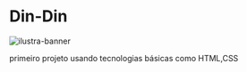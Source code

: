 # Din-Din
![ilustra-banner](https://user-images.githubusercontent.com/91497473/190937514-f3f41990-2807-4209-a2da-83c7492ea977.png)


primeiro projeto usando tecnologias básicas como HTML,CSS
